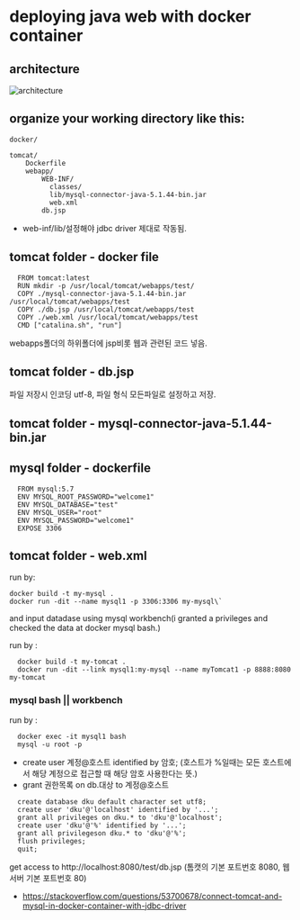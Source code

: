 deploying java web with docker container
========================================

## architecture

![architecture](https://i.stack.imgur.com/4Av3X.png)

## organize your working directory like this:
```
docker/
```
```
tomcat/
    Dockerfile
    webapp/
        WEB-INF/
          classes/
          lib/mysql-connector-java-5.1.44-bin.jar
          web.xml
        db.jsp
```
+ web-inf/lib/설정해야 jdbc driver 제대로 작동됨.

## tomcat folder - docker file
```
  FROM tomcat:latest
  RUN mkdir -p /usr/local/tomcat/webapps/test/
  COPY ./mysql-connector-java-5.1.44-bin.jar /usr/local/tomcat/webapps/test
  COPY ./db.jsp /usr/local/tomcat/webapps/test 
  COPY ./web.xml /usr/local/tomcat/webapps/test
  CMD ["catalina.sh", "run"]
```
webapps폴더의 하위폴더에 jsp비롯 웹과 관련된 코드 넣음.

## tomcat folder - db.jsp
파일 저장시 인코딩 utf-8, 파일 형식 모든파일로 설정하고 저장.

## tomcat folder - mysql-connector-java-5.1.44-bin.jar

## mysql folder - dockerfile
```
  FROM mysql:5.7
  ENV MYSQL_ROOT_PASSWORD="welcome1"
  ENV MYSQL_DATABASE="test"
  ENV MYSQL_USER="root" 
  ENV MYSQL_PASSWORD="welcome1"
  EXPOSE 3306
```  
## tomcat folder - web.xml

<web-app></web-app>

run by: 
```
docker build -t my-mysql .
docker run -dit --name mysql1 -p 3306:3306 my-mysql\`
```
and input datadase using mysql workbench(i granted a privileges and checked the data at docker mysql bash.)

run by :
```
  docker build -t my-tomcat .
  docker run -dit --link mysql1:my-mysql --name myTomcat1 -p 8888:8080 my-tomcat
```  
  
### mysql bash || workbench
run by :
```
  docker exec -it mysql1 bash
  mysql -u root -p
```  
+ create user 계정@호스트 identified by 암호;
  (호스트가 %일때는 모든 호스트에서 해당 계정으로 접근할 때 해당 암호 사용한다는 뜻.)
+ grant 권한목록 on db.대상 to 계정@호스트
```  
  create database dku default character set utf8;
  create user 'dku'@'localhost' identified by '...';
  grant all privileges on dku.* to 'dku'@'localhost';
  create user 'dku'@'%' identified by '...';
  grant all privilegeson dku.* to 'dku'@'%';
  flush privileges;
  quit;
```  
get access to http://localhost:8080/test/db.jsp
(톰캣의 기본 포트번호 8080, 웹서버 기본 포트번호 80)

+ https://stackoverflow.com/questions/53700678/connect-tomcat-and-mysql-in-docker-container-with-jdbc-driver
